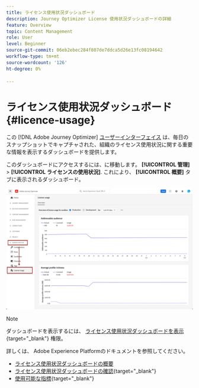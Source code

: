```yaml
---
title: ライセンス使用状況ダッシュボード
description: Journey Optimizer License 使用状況ダッシュボードの詳細
feature: Overview
topic: Content Management
role: User
level: Beginner
source-git-commit: 06eb2ebec284f807de7ddca5d26e13fc08194642
workflow-type: tm+mt
source-wordcount: '126'
ht-degree: 0%

---
```


# ライセンス使用状況ダッシュボード {#licence-usage}

この [!DNL Adobe Journey Optimizer] [ユーザーインターフェイス](../start/user-interface.md) は、毎日のスナップショットでキャプチャされた、組織のライセンス使用状況に関する重要な情報を表示するダッシュボードを提供します。

このダッシュボードにアクセスするには、に移動します。 **[!UICONTROL 管理]** > **[!UICONTROL ライセンスの使用状況]**. これにより、 **[!UICONTROL 概要]** タブに表示されるダッシュボード。

![](assets/licence-usage-dashboard.png)

>[!NOTE]
>
>ダッシュボードを表示するには、 [ライセンス使用状況ダッシュボードを表示](https://experienceleague.adobe.com/docs/experience-platform/dashboards/permissions.html?lang=en#available-permissions){target=&quot;_blank&quot;} 権限。

詳しくは、 Adobe Experience Platformのドキュメントを参照してください。

* [ライセンス使用状況ダッシュボードの概要](https://experienceleague.adobe.com/docs/experience-platform/dashboards/guides/license-usage.html)
* [ライセンス使用状況ダッシュボードの確認](https://experienceleague.adobe.com/docs/experience-platform/dashboards/guides/license-usage.html#exploring-the-license-usage-dashboard){target=&quot;_blank&quot;}
* [使用可能な指標](https://experienceleague.adobe.com/docs/experience-platform/dashboards/guides/license-usage.html#available-metrics){target=&quot;_blank&quot;}
